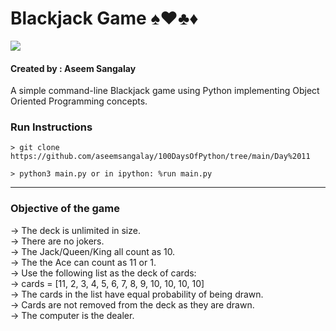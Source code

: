# Blackjack Game ♠️♥️♣️♦️

![](https://media.giphy.com/media/l2Sq2mPVJr4tfk436/giphy.gif)


#### Created by : Aseem Sangalay

A simple command-line Blackjack game using Python implementing Object Oriented Programming concepts.

### Run Instructions

`> git clone https://github.com/aseemsangalay/100DaysOfPython/tree/main/Day%2011`

`> python3 main.py or in ipython: %run main.py`

- - -

### Objective of the game

->  The deck is unlimited in size. <br />
->  There are no jokers. <br />
->  The Jack/Queen/King all count as 10.<br />
->  The the Ace can count as 11 or 1.<br />
->  Use the following list as the deck of cards:<br />
->  cards = [11, 2, 3, 4, 5, 6, 7, 8, 9, 10, 10, 10, 10]<br />
->  The cards in the list have equal probability of being drawn.<br />
->  Cards are not removed from the deck as they are drawn.<br />
->  The computer is the dealer.<br />
